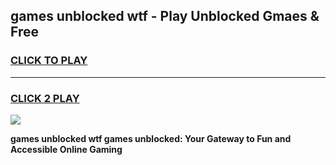 
## games unblocked wtf - Play Unblocked Gmaes & Free
<h3>
<a href="https://premium.freeplayer.one?title=games_unblocked_wtf&ref=19F">CLICK TO PLAY</a></h3>
<hr>

<h3>
<a href="https://premium.freeplayer.one?title=games_unblocked_wtf&ref=19F">CLICK 2 PLAY</a>
  
</h3>

<a href="https://premium.freeplayer.one?title=games_unblocked_wtf&ref=19F/"><img src="https://clearcache.store/games.png"></a>


**games unblocked wtf games unblocked: Your Gateway to Fun and Accessible Online Gaming**
